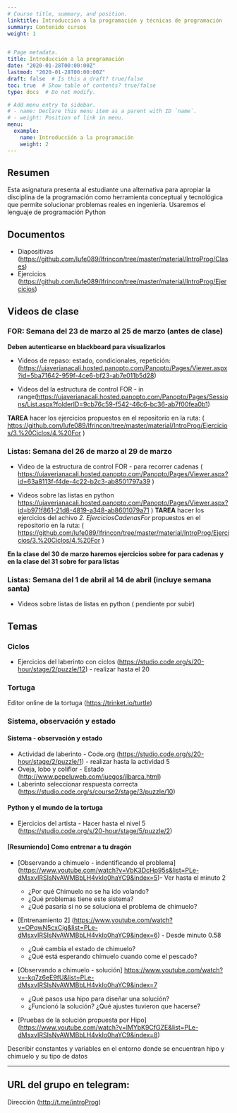 ```yaml
---
# Course title, summary, and position.
linktitle: Introducción a la programación y técnicas de programación
summary: Contenido cursos
weight: 1


# Page metadata.
title: Introducción a la programación
date: "2020-01-28T00:00:00Z"
lastmod: "2020-01-28T00:00:00Z"
draft: false  # Is this a draft? true/false
toc: true  # Show table of contents? true/false
type: docs  # Do not modify.

# Add menu entry to sidebar.
# - name: Declare this menu item as a parent with ID `name`.
# - weight: Position of link in menu.
menu:
  example:
    name: Introducción a la programación
    weight: 2
---
```


## Resumen
Esta asignatura presenta al estudiante una alternativa para apropiar la disciplina de la programación como herramienta conceptual y tecnológica que permite solucionar problemas reales en ingeniería. Usaremos el lenguaje de programación Python

## Documentos

* Diapositivas (https://github.com/lufe089/lfrincon/tree/master/material/IntroProg/Clases)
* Ejercicios (https://github.com/lufe089/lfrincon/tree/master/material/IntroProg/Ejercicios)

## Videos de clase 
### FOR: Semana del 23 de marzo al 25 de marzo (antes de clase) 
**Deben autenticarse en blackboard para visualizarlos** 
* Videos de repaso: estado, condicionales, repetición: (https://ujaverianacali.hosted.panopto.com/Panopto/Pages/Viewer.aspx?id=5ba71642-959f-4ce6-bf23-ab7e011b5d28)

* Videos del la estructura de control FOR - in range(https://ujaverianacali.hosted.panopto.com/Panopto/Pages/Sessions/List.aspx?folderID=9cb76c59-f542-46c6-bc36-ab7f00fea0b1)

**TAREA** hacer los ejercicios propuestos en el repositorio en la ruta:
 ( https://github.com/lufe089/lfrincon/tree/master/material/IntroProg/Ejercicios/3.%20Ciclos/4.%20For )

 ### Listas: Semana del 26 de marzo al 29 de marzo 

* Video de la estructura de control FOR - para recorrer cadenas
( https://ujaverianacali.hosted.panopto.com/Panopto/Pages/Viewer.aspx?id=63a8113f-f4de-4c22-b2c3-ab8501797a39 )

* Videos sobre las listas en python https://ujaverianacali.hosted.panopto.com/Panopto/Pages/Viewer.aspx?id=b971f861-21d8-4819-a348-ab8601079a71 )
**TAREA** hacer los ejercicios del achivo *2. EjerciciosCadenasFor* propuestos en el repositorio en la ruta:
 ( https://github.com/lufe089/lfrincon/tree/master/material/IntroProg/Ejercicios/3.%20Ciclos/4.%20For )

**En la clase del 30 de marzo haremos ejercicios sobre for para cadenas y en la clase del 31 sobre for para listas**


 ### Listas: Semana del 1 de abril al 14 de abril (incluye semana santa) 
 * Videos sobre listas de listas en python ( pendiente por subir)


## Temas
### Ciclos
* Ejercicios del laberinto con ciclos (https://studio.code.org/s/20-hour/stage/2/puzzle/12) - realizar hasta el 20

### Tortuga
Editor online de la tortuga (https://trinket.io/turtle)

### Sistema, observación y estado

#### Sistema - observación y estado 
* Actividad de laberinto - Code.org (https://studio.code.org/s/20-hour/stage/2/puzzle/1) - realizar hasta la actividad 5
* Oveja, lobo y coliflor - Estado (http://www.pepeluweb.com/juegos/jlbarca.html)
* Laberinto seleccionar respuesta correcta (https://studio.code.org/s/course2/stage/3/puzzle/10)

#### Python y el mundo de la tortuga
* Ejercicios del artista - Hacer hasta el nivel 5 (https://studio.code.org/s/20-hour/stage/5/puzzle/2)

#### [Resumiendo] Como entrenar a tu dragón
* [Observando a chimuelo - indentificando el problema] (https://www.youtube.com/watch?v=VbK3DcHp95s&list=PLe-dMsxvIRSIsNvAWMBbLH4vkIo0haYC9&index=5)- Ver hasta el minuto 2

	- ¿Por qué Chimuelo no se ha ido volando?
	- ¿Qué problemas tiene este sistema?
	- ¿Qué pasaría si no se soluciona el problema de chimuelo?


* [Entrenamiento 2] (https://www.youtube.com/watch?v=OPqwN5cxCig&list=PLe-dMsxvIRSIsNvAWMBbLH4vkIo0haYC9&index=6) - Desde minuto 0.58
	- ¿Qué cambia el estado de chimuelo?
	- ¿Qué está esperando chimuelo cuando come el pescado?

* [Observando a chimuelo - solución] https://www.youtube.com/watch?v=-kq7z6eE9fU&list=PLe-dMsxvIRSIsNvAWMBbLH4vkIo0haYC9&index=7
	- ¿Qué pasos usa hipo para diseñar una solución?
	- ¿Funcionó la solución? ¿Qué ajustes tuvieron que hacerse?

* [Pruebas de la solución propuesta por Hipo] (https://www.youtube.com/watch?v=lMYbK9CfGZE&list=PLe-dMsxvIRSIsNvAWMBbLH4vkIo0haYC9&index=8)

Describir constantes y variables en el entorno donde se encuentran hipo y chimuelo y su tipo de datos


---



## URL del grupo en telegram: 
Dirección (http://t.me/introProg)